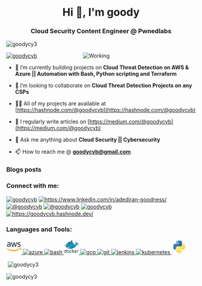 <h1 align="center">Hi 👋, I'm goody</h1>
<h3 align="center">Cloud Security Content Engineer @ Pwnedlabs </h3>

<p align="left"> <img src="https://komarev.com/ghpvc/?username=goodycy3&label=Profile%20views&color=0e75b6&style=flat" alt="goodycy3" /> </p>
<img align="right" alt="Working" width="300" src="https://cdn.dribbble.com/users/1162077/screenshots/5403918/media/a85c0dcdcc774c6f340b07518363d6fb.gif">

<p align="left"> <a href="https://twitter.com/goodycyb" target="blank"><img src="https://img.shields.io/twitter/follow/goodycyb?logo=twitter&style=for-the-badge" alt="goodycyb" /></a> </p>

- 🌱 I’m currently building projects on **Cloud Threat Detection on AWS & Azure || Automation with Bash, Python scripting and Terraform**

- 👯 I’m looking to collaborate on **Cloud Threat Detection Projects on any CSPs**

- 👨‍💻 All of my projects are available at [https://hashnode.com/@goodycyb](https://hashnode.com/@goodycyb)

- 📝 I regularly write articles on [https://medium.com/@goodycyb](https://medium.com/@goodycyb)

- 💬 Ask me anything about **Cloud Security || Cybersecurity**

- 📫 How to reach me @ **goodycyb@gmail.com**

### Blogs posts
<!-- BLOG-POST-LIST:START -->
<!-- BLOG-POST-LIST:END -->

<h3 align="left">Connect with me:</h3>
<p align="left">
<a href="https://twitter.com/goodycyb" target="blank"><img align="center" src="https://raw.githubusercontent.com/rahuldkjain/github-profile-readme-generator/master/src/images/icons/Social/twitter.svg" alt="goodycyb" height="30" width="40" /></a>
<a href="https://linkedin.com/in/https://www.linkedin.com/in/adediran-goodness/" target="blank"><img align="center" src="https://raw.githubusercontent.com/rahuldkjain/github-profile-readme-generator/master/src/images/icons/Social/linked-in-alt.svg" alt="https://www.linkedin.com/in/adediran-goodness/" height="30" width="40" /></a>
<a href="https://hashnode.com/@goodycyb" target="blank"><img align="center" src="https://raw.githubusercontent.com/rahuldkjain/github-profile-readme-generator/master/src/images/icons/Social/hashnode.svg" alt="@goodycyb" height="30" width="40" /></a>
<a href="https://medium.com/@goodycyb" target="blank"><img align="center" src="https://raw.githubusercontent.com/rahuldkjain/github-profile-readme-generator/master/src/images/icons/Social/medium.svg" alt="@goodycyb" height="30" width="40" /></a>
<a href="https://www.youtube.com/@goodycyb3" target="blank"><img align="center" src="https://raw.githubusercontent.com/rahuldkjain/github-profile-readme-generator/master/src/images/icons/Social/youtube.svg" alt="goodycyb" height="30" width="40" /></a>
<a href="https://goodycyb.hashnode.dev/rss.xml" target="blank"><img align="center" src="https://raw.githubusercontent.com/rahuldkjain/github-profile-readme-generator/master/src/images/icons/Social/rss.svg" alt="https://goodycyb.hashnode.dev/" height="30" width="40" /></a>
</p>

<h3 align="left">Languages and Tools:</h3>
<p align="left"> <a href="https://aws.amazon.com" target="_blank" rel="noreferrer"> <img src="https://raw.githubusercontent.com/devicons/devicon/master/icons/amazonwebservices/amazonwebservices-original-wordmark.svg" alt="aws" width="40" height="40"/> </a> <a href="https://azure.microsoft.com/en-in/" target="_blank" rel="noreferrer"> <img src="https://www.vectorlogo.zone/logos/microsoft_azure/microsoft_azure-icon.svg" alt="azure" width="40" height="40"/> </a> <a href="https://www.gnu.org/software/bash/" target="_blank" rel="noreferrer"> <img src="https://www.vectorlogo.zone/logos/gnu_bash/gnu_bash-icon.svg" alt="bash" width="40" height="40"/> </a> <a href="https://www.docker.com/" target="_blank" rel="noreferrer"> <img src="https://raw.githubusercontent.com/devicons/devicon/master/icons/docker/docker-original-wordmark.svg" alt="docker" width="40" height="40"/> </a> <a href="https://cloud.google.com" target="_blank" rel="noreferrer"> <img src="https://www.vectorlogo.zone/logos/google_cloud/google_cloud-icon.svg" alt="gcp" width="40" height="40"/> </a> <a href="https://git-scm.com/" target="_blank" rel="noreferrer"> <img src="https://www.vectorlogo.zone/logos/git-scm/git-scm-icon.svg" alt="git" width="40" height="40"/> </a> <a href="https://www.jenkins.io" target="_blank" rel="noreferrer"> <img src="https://www.vectorlogo.zone/logos/jenkins/jenkins-icon.svg" alt="jenkins" width="40" height="40"/> </a> <a href="https://kubernetes.io" target="_blank" rel="noreferrer"> <img src="https://www.vectorlogo.zone/logos/kubernetes/kubernetes-icon.svg" alt="kubernetes" width="40" height="40"/> </a> <a href="https://www.python.org" target="_blank" rel="noreferrer"> <img src="https://raw.githubusercontent.com/devicons/devicon/master/icons/python/python-original.svg" alt="python" width="40" height="40"/> </a> </p>

<p>&nbsp;<img align="center" src="https://github-readme-stats.vercel.app/api?username=goodycy3&show_icons=true&locale=en" alt="goodycy3" /></p>

<p><img align="center" src="https://github-readme-streak-stats.herokuapp.com/?user=goodycy3&" alt="goodycy3" /></p>
